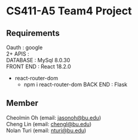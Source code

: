 # CS411-A5 Team4 Project
## Requirements
Oauth : google <br>
2+ APIS : <br>
DATABASE : MySql 8.0.30<br>
FRONT END : React 18.2.0<br>
* react-router-dom
    * npm i react-router-dom
BACK END : Flask <br>
## Member
Cheolmin Oh (email: jasonoh@bu.edu) <br>
Cheng Lin (email: chengl@bu.edu) <br>
Nolan Turi (email: nturi@bu.edu)

